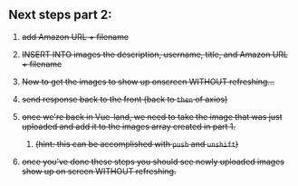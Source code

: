 ## Next steps part 2:



1. ~~add Amazon URL + filename~~ 

2. ~~INSERT INTO images the description, username, title, and Amazon URL + filename~~

    

3. ~~Now to get the images to show up onscreen WITHOUT refreshing...~~

4. ~~send response back to the front (back to `then` of axios)~~

5. ~~once we're back in Vue-land, we need to take the image that was just uploaded and add it to the images array created in part 1.~~

   1. ~~(hint: this can be accomplished with `push` and `unshift`)~~

6. ~~once you've done these steps you should see newly uploaded images show up on screen WITHOUT refreshing.~~

